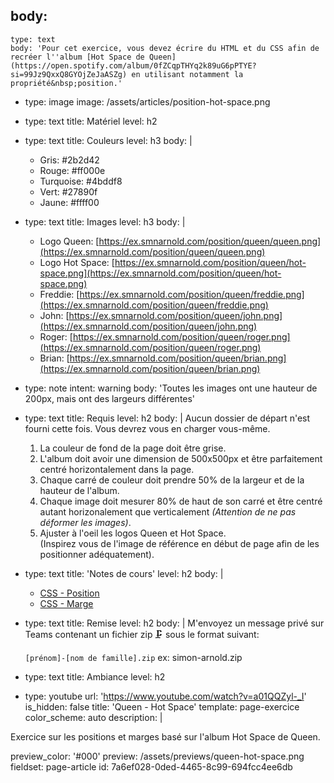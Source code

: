 body:
  -
    type: text
    body: 'Pour cet exercice, vous devez écrire du HTML et du CSS afin de recréer l''album [Hot Space de Queen](https://open.spotify.com/album/0fZCqpTHYq2k89uG6pPTYE?si=99Jz9QxxQ8GYOjZeJaASZg) en utilisant notamment la propriété&nbsp;position.'
  -
    type: image
    image: /assets/articles/position-hot-space.png
  -
    type: text
    title: Matériel
    level: h2
  -
    type: text
    title: Couleurs
    level: h3
    body: |
      - Gris: #2b2d42
      - Rouge: #ff000e
      - Turquoise: #4bddf8
      - Vert: #27890f
      - Jaune: #ffff00
  -
    type: text
    title: Images
    level: h3
    body: |
      - Logo Queen: [https://ex.smnarnold.com/position/queen/queen.png](https://ex.smnarnold.com/position/queen/queen.png)
      - Logo Hot Space: [https://ex.smnarnold.com/position/queen/hot-space.png](https://ex.smnarnold.com/position/queen/hot-space.png)
      - Freddie: [https://ex.smnarnold.com/position/queen/freddie.png](https://ex.smnarnold.com/position/queen/freddie.png)
      - John: [https://ex.smnarnold.com/position/queen/john.png](https://ex.smnarnold.com/position/queen/john.png)
      - Roger: [https://ex.smnarnold.com/position/queen/roger.png](https://ex.smnarnold.com/position/queen/roger.png)
      - Brian: [https://ex.smnarnold.com/position/queen/brian.png](https://ex.smnarnold.com/position/queen/brian.png)
  -
    type: note
    intent: warning
    body: 'Toutes les images ont une hauteur de 200px, mais ont des largeurs&nbsp;différentes'
  -
    type: text
    title: Requis
    level: h2
    body: |
      Aucun dossier de départ n'est fourni cette fois. Vous devrez vous en charger&nbsp;vous-même.
      
      1. La couleur de fond de la page doit être grise.
      2. L'album doit avoir une dimension de 500x500px et être parfaitement centré horizontalement dans la page.
      3. Chaque carré de couleur doit prendre 50% de la largeur et de la hauteur de l'album.
      4. Chaque image doit mesurer 80% de haut de son carré et être centré autant horizonalement que verticalement _(Attention de ne pas déformer les images)_.
      5. Ajuster à l'oeil les logos Queen et Hot Space.<br>(Inspirez vous de l'image de référence en début de page afin de les positionner adéquatement).
  -
    type: text
    title: 'Notes de cours'
    level: h2
    body: |
      - [CSS - Position](https://smnarnold.com/cours/css/position)
      - [CSS - Marge](https://smnarnold.com/cours/css/margin)
  -
    type: text
    title: Remise
    level: h2
    body: |
      M'envoyez un message privé sur Teams contenant un fichier zip 🗜 sous le format suivant:
      
      `[prénom]-[nom de famille].zip`
      ex: simon-arnold.zip
  -
    type: text
    title: Ambiance
    level: h2
  -
    type: youtube
    url: 'https://www.youtube.com/watch?v=a01QQZyl-_I'
is_hidden: false
title: 'Queen - Hot Space'
template: page-exercice
color_scheme: auto
description: |
  <p>Exercice sur les positions et marges basé sur l'album Hot Space de Queen.
  </p>
preview_color: '#000'
preview: /assets/previews/queen-hot-space.png
fieldset: page-article
id: 7a6ef028-0ded-4465-8c99-694fcc4ee6db
